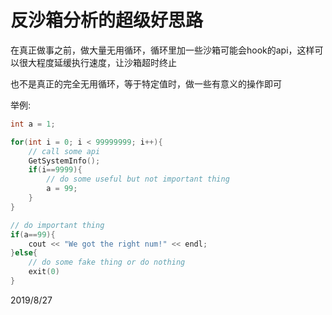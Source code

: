 # 反沙箱分析的超级好思路

在真正做事之前，做大量无用循环，循环里加一些沙箱可能会hook的api，这样可以很大程度延缓执行速度，让沙箱超时终止  

也不是真正的完全无用循环，等于特定值时，做一些有意义的操作即可  

举例:  
```c++
int a = 1;

for(int i = 0; i < 99999999; i++){
    // call some api
    GetSystemInfo();
    if(i==9999){
        // do some useful but not important thing
        a = 99;
    }
}

// do important thing
if(a==99){
    cout << "We got the right num!" << endl;
}else{
    // do some fake thing or do nothing
    exit(0)
}

```


2019/8/27  
